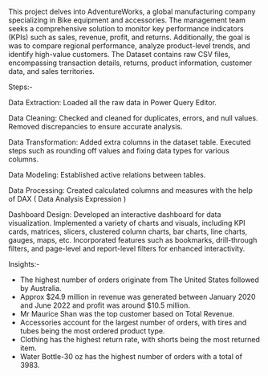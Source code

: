 This project delves into AdventureWorks, a global manufacturing company specializing in Bike equipment and accessories. The management team seeks a comprehensive solution to monitor key performance indicators (KPIs) such as sales, revenue, profit, and returns. Additionally, the goal is was to compare regional performance, analyze product-level trends, and identify high-value customers. The Dataset contains raw CSV files, encompassing transaction details, returns, product information, customer data, and sales territories. 



Steps:-

Data Extraction: Loaded all the raw data in Power Query Editor.

Data Cleaning: Checked and cleaned for duplicates, errors, and null values. Removed discrepancies to ensure accurate analysis.

Data Transformation: Added extra columns in the dataset table. Executed steps such as rounding off values and fixing data types for various columns.

Data Modeling: Established active relations between tables.

Data Processing: Created calculated columns and measures with the help of DAX ( Data Analysis Expression )

Dashboard Design: Developed an interactive dashboard for data visualization. Implemented a variety of charts and visuals, including KPI cards, matrices, slicers, clustered column charts, bar charts, line charts, 
                  gauges, maps, etc. Incorporated features such as bookmarks, drill-through filters, and page-level and report-level filters for enhanced interactivity.



Insights:-
- The highest number of orders originate from The United States followed by Australia.
- Approx $24.9 million in revenue was generated between January 2020 and June 2022 and profit was around $10.5 million.
- Mr Maurice Shan was the top customer based on Total Revenue.
- Accessories account for the largest number of orders, with tires and tubes being the most ordered product type.
- Clothing has the highest return rate, with shorts being the most returned item.
- Water Bottle-30 oz has the highest number of orders with a total of 3983.
